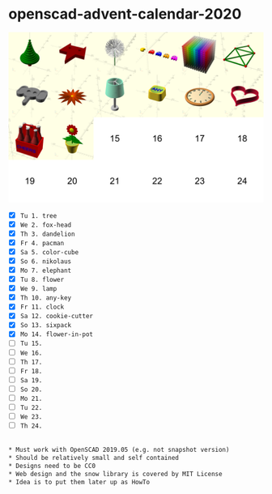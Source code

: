 # openscad-advent-calendar-2020

![screenshot](advent-calendar-2020.png)

- [x] `Tu 1. tree`
- [x] `We 2. fox-head`
- [x] `Th 3. dandelion`
- [x] `Fr 4. pacman`
- [x] `Sa 5. color-cube`
- [x] `So 6. nikolaus`
- [x] `Mo 7. elephant`
- [x] `Tu 8. flower`
- [x] `We 9. lamp`
- [x] `Th 10. any-key`
- [x] `Fr 11. clock`
- [x] `Sa 12. cookie-cutter`
- [x] `So 13. sixpack`
- [x] `Mo 14. flower-in-pot`
- [ ] `Tu 15. `
- [ ] `We 16. `
- [ ] `Th 17. `
- [ ] `Fr 18. `
- [ ] `Sa 19. `
- [ ] `So 20. `
- [ ] `Mo 21. `
- [ ] `Tu 22. `
- [ ] `We 23. `
- [ ] `Th 24. `
```

* Must work with OpenSCAD 2019.05 (e.g. not snapshot version)
* Should be relatively small and self contained
* Designs need to be CC0
* Web design and the snow library is covered by MIT License
* Idea is to put them later up as HowTo
